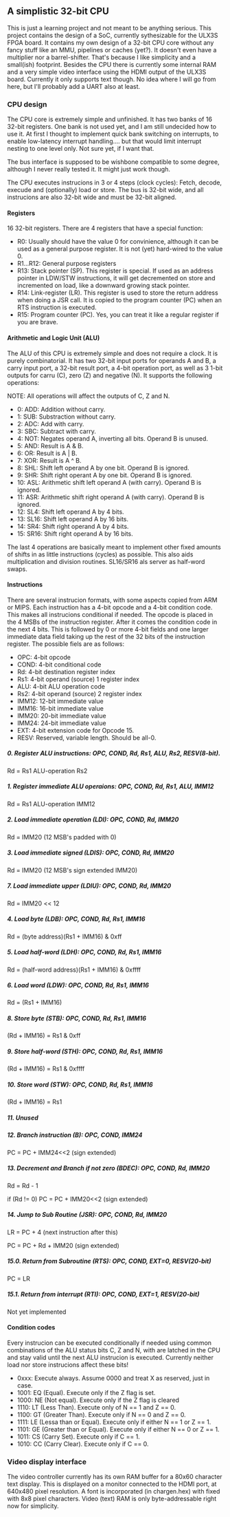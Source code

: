 
## A simplistic 32-bit CPU

This is just a learning project and not meant to be anything serious.
This project contains the design of a SoC, currently sythesizable for the ULX3S FPGA board.
It contains my own design of a 32-bit CPU core without any fancy stuff like an MMU, pipelines or
caches (yet?). It doesn't even have a multiplier nor a barrel-shifter. That's because I like
simplicity and a small(ish) footprint. Besides the CPU there is currently some internal RAM and
a very simple video interface using the HDMI output of the ULX3S board. Currently it only supports
text though. No idea where I will go from here, but I'll probably add a UART also at least.

### CPU design

The CPU core is extremely simple and unfinished. It has two banks of 16 32-bit registers. One
bank is not used yet, and I am still undecided how to use it. At first I thought to implement
quick bank switching on interrupts, to enable low-latency interrupt handling.... but that would
limit interrupt nesting to one level only. Not sure yet, if I want that.

The bus interface is supposed to be wishbone compatible to some degree, although I never
really tested it. It might just work though.

The CPU executes instrucions in 3 or 4 steps (clock cycles): Fetch, decode, execude and (optionally)
load or store. The bus is 32-bit wide, and all instrucions are also 32-bit wide and must be
32-bit aligned.

#### Registers

16 32-bit registers. There are 4 registers that have a special function:

 * R0: Usually should have the value 0 for convinience, although it can be used as a general purpose
 register. It is not (yet) hard-wired to the value 0.
 * R1...R12: General purpose registers
 * R13: Stack pointer (SP). This register is special. If used as an address pointer in LDW/STW instructions,
 it will get decremented on store and incremented on load, like a downward growing stack pointer.
 * R14: Link-register (LR). This register is used to store the return address when doing a JSR call. It
 is copied to the program counter (PC) when an RTS instruction is executed.
 * R15: Program counter (PC). Yes, you can treat it like a regular register if you are brave.

#### Arithmetic and Logic Unit (ALU)

The ALU of this CPU is extremely simple and does not require a clock. It is purely combinatorial.
It has two 32-bit input ports for operands A and B, a carry input port, a 32-bit result port, 
a 4-bit operation port, as well as 3 1-bit outputs for carru (C), zero (Z) and negative (N). It
supports the following operations:

NOTE: All operations will affect the outputs of C, Z and N.

 * 0: ADD: Addition without carry.
 * 1: SUB: Substraction without carry.
 * 2: ADC: Add with carry.
 * 3: SBC: Subtract with carry.
 * 4: NOT: Negates operand A, inverting all bits. Operand B is unused.
 * 5: AND: Result is A & B.
 * 6: OR: Result is A | B.
 * 7: XOR: Result is A ^ B.
 * 8: SHL: Shift left operand A by one bit. Operand B is ignored.
 * 9: SHR: Shift right operant A by one bit. Operand B is ignored.
 * 10: ASL: Arithmetic shift left operand A (with carry). Operand B is ignored.
 * 11: ASR: Arithmetic shift right operand A (with carry). Operand B is ignored.
 * 12: SL4: Shift left operand A by 4 bits.
 * 13: SL16: Shift left operand A by 16 bits.
 * 14: SR4: Shift right operand A by 4 bits.
 * 15: SR16: Shift right operand A by 16 bits.

The last 4 operations are basically meant to implement other fixed amounts of shifts in as little
instructions (cycles) as possible. This also aids multiplication and division routines. SL16/SR16
als server as half-word swaps.

#### Instructions

There are several instrucion formats, with some aspects copied from ARM or MIPS. Each instruction
has a 4-bit opcode and a 4-bit condition code. This makes all instrucions conditional if needed.
The opcode is placed in the 4 MSBs of the instruction register. After it comes the condition code
in the next 4 bits. This is followed by 0 or more 4-bit fields and one larger immediate data field
taking up the rest of the 32 bits of the instruction register. The possible fiels are as follows:

 * OPC: 4-bit opcode
 * COND: 4-bit conditional code
 * Rd: 4-bit destination register index
 * Rs1: 4-bit operand (source) 1 register index
 * ALU: 4-bit ALU operation code
 * Rs2: 4-bit operand (source) 2 register index
 * IMM12: 12-bit immediate value
 * IMM16: 16-bit immediate value
 * IMM20: 20-bit immediate value
 * IMM24: 24-bit immediate value
 * EXT: 4-bit extension code for Opcode 15.
 * RESV: Reserved, variable length. Should be all-0.

##### 0. Register ALU instructions: OPC, COND, Rd, Rs1, ALU, Rs2, RESV(8-bit).

Rd = Rs1 ALU-operation Rs2

##### 1. Register immediate ALU operaions: OPC, COND, Rd, Rs1, ALU, IMM12

Rd = Rs1 ALU-operation IMM12

##### 2. Load immediate operation (LDI): OPC, COND, Rd, IMM20

Rd = IMM20 (12 MSB's padded with 0)

##### 3. Load immediate signed (LDIS): OPC, COND, Rd, IMM20

Rd = IMM20 (12 MSB's sign extended IMM20)

##### 7. Load immediate upper (LDIU): OPC, COND, Rd, IMM20

Rd = IMM20 << 12

##### 4. Load byte (LDB): OPC, COND, Rd, Rs1, IMM16

Rd = (byte address)(Rs1 + IMM16) & 0xff

##### 5. Load half-word (LDH): OPC, COND, Rd, Rs1, IMM16

Rd = (half-word address)(Rs1 + IMM16) & 0xffff

##### 6. Load word (LDW): OPC, COND, Rd, Rs1, IMM16

Rd = (Rs1 + IMM16)

##### 8. Store byte (STB): OPC, COND, Rd, Rs1, IMM16

(Rd + IMM16) = Rs1 & 0xff

##### 9. Store half-word (STH): OPC, COND, Rd, Rs1, IMM16

(Rd + IMM16) = Rs1 & 0xffff

##### 10. Store word (STW): OPC, COND, Rd, Rs1, IMM16

(Rd + IMM16) = Rs1

##### 11. Unused

##### 12. Branch instruction (B): OPC, COND, IMM24

PC = PC + IMM24<<2 (sign extended)

##### 13. Decrement and Branch if not zero (BDEC): OPC, COND, Rd, IMM20

Rd = Rd - 1

if (Rd != 0) PC = PC + IMM20<<2 (sign extended)

##### 14. Jump to Sub Routine (JSR): OPC, COND, Rd, IMM20

LR = PC + 4 (next instruction after this)

PC = PC + Rd + IMM20 (sign extended)

##### 15.0. Return from Subroutine (RTS): OPC, COND, EXT=0, RESV(20-bit)

PC = LR

##### 15.1. Return from interrupt (RTI): OPC, COND, EXT=1, RESV(20-bit)

Not yet implemented


#### Condition codes

Every instrucion can be executed conditionally if needed using common combinations of the
ALU status bits C, Z and N, with are latched in the CPU and stay valid until the next ALU
instrucion is executed. Currently neither load nor store instrucions affect these bits!

 * 0xxx: Execute always. Assume 0000 and treat X as reserved, just in case.
 * 1001: EQ (Equal). Execute only if the Z flag is set.
 * 1000: NE (Not equal). Execute only if the Z flag is cleared
 * 1110: LT (Less Than). Execute only of N == 1 and Z == 0.
 * 1100: GT (Greater Than). Execute only if N == 0 and Z == 0.
 * 1111: LE (Lessa than or Equal). Execute only if either N == 1 or Z == 1.
 * 1101: GE (Greater than or Equal). Execute only if either N == 0 or Z == 1.
 * 1011: CS (Carry Set). Execute only if C == 1.
 * 1010: CC (Carry Clear). Execute only if C == 0.

### Video display interface

The video controller currently has its own RAM buffer for a 80x60 character text display.
This is displayed on a monitor connected to the HDMI port, at 640x480 pixel resolution.
A font is incorporated (in chargen.hex) with fixed with 8x8 pixel characters.
Video (text) RAM is only byte-addressable right now for simplicity.

